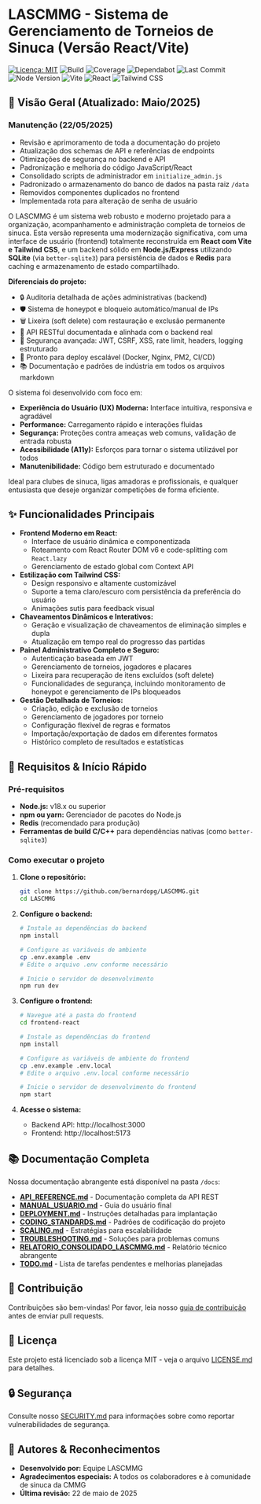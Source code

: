 # LASCMMG - Sistema de Gerenciamento de Torneios de Sinuca (Versão React/Vite)

[![Licença: MIT](https://img.shields.io/badge/Licen%C3%A7a-MIT-yellow.svg)](LICENSE.md)
![Build](https://img.shields.io/github/actions/workflow/status/bernardopg/LASCMMG/ci.yml?branch=main)
![Coverage](https://img.shields.io/codecov/c/github/bernardopg/LASCMMG)
![Dependabot](https://img.shields.io/badge/dependabot-enabled-brightgreen)
![Last Commit](https://img.shields.io/github/last-commit/bernardopg/LASCMMG)
![Node Version](https://img.shields.io/badge/node-%3E%3D18.x-brightgreen)
![Vite](https://img.shields.io/badge/vite-6.3.5-blue)
![React](https://img.shields.io/badge/react-18.2.0-blue)
![Tailwind CSS](https://img.shields.io/badge/tailwindcss-3.4.1-blue)

## 🎱 Visão Geral (Atualizado: Maio/2025)

### Manutenção (22/05/2025)
- Revisão e aprimoramento de toda a documentação do projeto
- Atualização dos schemas de API e referências de endpoints
- Otimizações de segurança no backend e API
- Padronização e melhoria do código JavaScript/React
- Consolidado scripts de administrador em `initialize_admin.js`
- Padronizado o armazenamento do banco de dados na pasta raiz `/data`
- Removidos componentes duplicados no frontend
- Implementada rota para alteração de senha de usuário

O LASCMMG é um sistema web robusto e moderno projetado para a organização, acompanhamento e administração completa de torneios de sinuca. Esta versão representa uma modernização significativa, com uma interface de usuário (frontend) totalmente reconstruída em **React com Vite e Tailwind CSS**, e um backend sólido em **Node.js/Express** utilizando **SQLite** (via `better-sqlite3`) para persistência de dados e **Redis** para caching e armazenamento de estado compartilhado.

**Diferenciais do projeto:**

- 🔒 Auditoria detalhada de ações administrativas (backend)
- 🛡️ Sistema de honeypot e bloqueio automático/manual de IPs
- 🗑️ Lixeira (soft delete) com restauração e exclusão permanente
- 📝 API RESTful documentada e alinhada com o backend real
- 🔐 Segurança avançada: JWT, CSRF, XSS, rate limit, headers, logging estruturado
- 🚀 Pronto para deploy escalável (Docker, Nginx, PM2, CI/CD)
- 📚 Documentação e padrões de indústria em todos os arquivos markdown

O sistema foi desenvolvido com foco em:

- **Experiência do Usuário (UX) Moderna:** Interface intuitiva, responsiva e agradável
- **Performance:** Carregamento rápido e interações fluidas
- **Segurança:** Proteções contra ameaças web comuns, validação de entrada robusta
- **Acessibilidade (A11y):** Esforços para tornar o sistema utilizável por todos
- **Manutenibilidade:** Código bem estruturado e documentado

Ideal para clubes de sinuca, ligas amadoras e profissionais, e qualquer entusiasta que deseje organizar competições de forma eficiente.

## ✨ Funcionalidades Principais

- **Frontend Moderno em React:**
  - Interface de usuário dinâmica e componentizada
  - Roteamento com React Router DOM v6 e code-splitting com `React.lazy`
  - Gerenciamento de estado global com Context API
- **Estilização com Tailwind CSS:**
  - Design responsivo e altamente customizável
  - Suporte a tema claro/escuro com persistência da preferência do usuário
  - Animações sutis para feedback visual
- **Chaveamentos Dinâmicos e Interativos:**
  - Geração e visualização de chaveamentos de eliminação simples e dupla
  - Atualização em tempo real do progresso das partidas
- **Painel Administrativo Completo e Seguro:**
  - Autenticação baseada em JWT
  - Gerenciamento de torneios, jogadores e placares
  - Lixeira para recuperação de itens excluídos (soft delete)
  - Funcionalidades de segurança, incluindo monitoramento de honeypot e gerenciamento de IPs bloqueados
- **Gestão Detalhada de Torneios:**
  - Criação, edição e exclusão de torneios
  - Gerenciamento de jogadores por torneio
  - Configuração flexível de regras e formatos
  - Importação/exportação de dados em diferentes formatos
  - Histórico completo de resultados e estatísticas

## 🚀 Requisitos & Início Rápido

### Pré-requisitos

- **Node.js:** v18.x ou superior
- **npm ou yarn:** Gerenciador de pacotes do Node.js
- **Redis** (recomendado para produção)
- **Ferramentas de build C/C++** para dependências nativas (como `better-sqlite3`)

### Como executar o projeto

1. **Clone o repositório:**
   ```bash
   git clone https://github.com/bernardopg/LASCMMG.git
   cd LASCMMG
   ```

2. **Configure o backend:**
   ```bash
   # Instale as dependências do backend
   npm install

   # Configure as variáveis de ambiente
   cp .env.example .env
   # Edite o arquivo .env conforme necessário

   # Inicie o servidor de desenvolvimento
   npm run dev
   ```

3. **Configure o frontend:**
   ```bash
   # Navegue até a pasta do frontend
   cd frontend-react

   # Instale as dependências do frontend
   npm install

   # Configure as variáveis de ambiente do frontend
   cp .env.example .env.local
   # Edite o arquivo .env.local conforme necessário

   # Inicie o servidor de desenvolvimento do frontend
   npm start
   ```

4. **Acesse o sistema:**
   - Backend API: http://localhost:3000
   - Frontend: http://localhost:5173

## 📚 Documentação Completa

Nossa documentação abrangente está disponível na pasta `/docs`:

- [**API_REFERENCE.md**](/docs/API_REFERENCE.md) - Documentação completa da API REST
- [**MANUAL_USUARIO.md**](/docs/MANUAL_USUARIO.md) - Guia do usuário final
- [**DEPLOYMENT.md**](/docs/DEPLOYMENT.md) - Instruções detalhadas para implantação
- [**CODING_STANDARDS.md**](/docs/CODING_STANDARDS.md) - Padrões de codificação do projeto
- [**SCALING.md**](/docs/SCALING.md) - Estratégias para escalabilidade
- [**TROUBLESHOOTING.md**](/docs/TROUBLESHOOTING.md) - Soluções para problemas comuns
- [**RELATORIO_CONSOLIDADO_LASCMMG.md**](/docs/RELATORIO_CONSOLIDADO_LASCMMG.md) - Relatório técnico abrangente
- [**TODO.md**](/docs/TODO.md) - Lista de tarefas pendentes e melhorias planejadas

## 🤝 Contribuição

Contribuições são bem-vindas! Por favor, leia nosso [guia de contribuição](CONTRIBUTING.md) antes de enviar pull requests.

## 📄 Licença

Este projeto está licenciado sob a licença MIT - veja o arquivo [LICENSE.md](LICENSE.md) para detalhes.

## 🔒 Segurança

Consulte nosso [SECURITY.md](SECURITY.md) para informações sobre como reportar vulnerabilidades de segurança.

## 👥 Autores & Reconhecimentos

- **Desenvolvido por:** Equipe LASCMMG
- **Agradecimentos especiais:** A todos os colaboradores e à comunidade de sinuca da CMMG
- **Última revisão:** 22 de maio de 2025
